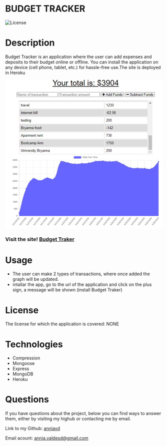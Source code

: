 # BUDGET TRACKER


![License](https://img.shields.io/badge/License-NONE-grenn.svg)
  

# Description

Budget Tracker is an application where the user can add expenses and deposits to their budget online or offline. You can install the application on any device (cell phone, tablet, etc.) for hassle-free use.The site is deployed in Heroku



 ![Homepage](./public/imagesReadme/web-site.jpg)



 ### Visit the site! [Budget Traker](https://damp-springs-37599.herokuapp.com/)


    
# Usage 
 - The user can make 2 types of transactions, where once added the graph will be updated.
- intallar the app, go to the url of the application and click on the plus sign, a message will be shown (install Budget Traker)



# License
The license for which the application is covered:
NONE 

# Technologies
- Compression
- Mongoose
- Express
- MongoDB 
- Heroku

# Questions

  If you have questions about the project, below you can find ways to answer them, either by visiting my highub or contacting me by email.
  
  Link to my Github: [anniavd](https://github.com/anniavd)

  
  Email acount: [annia.valdesd@gmail.com](mailto:annia.valdesd@gmail.com)
    
